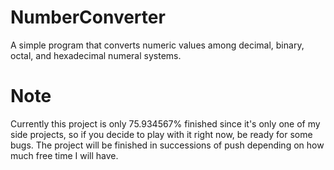 # NumberConverter

A simple program that converts numeric values among decimal, binary, octal, 
and hexadecimal numeral systems.

# Note
Currently this project is only 75.934567% finished 
since it's only one of my side projects, 
so if you decide to play with it right now, be ready for some bugs. 
The project will be finished in successions of push depending on 
how much free time I will have.